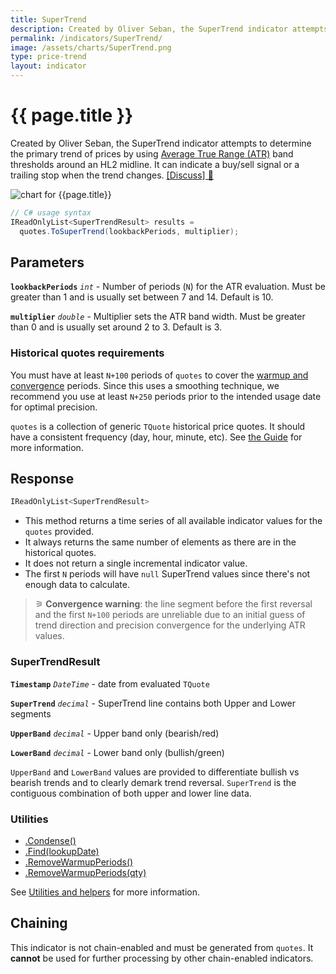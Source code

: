 ```yaml
---
title: SuperTrend
description: Created by Oliver Seban, the SuperTrend indicator attempts to determine the primary trend of financial market prices by using Average True Range (ATR) band thresholds around an HL2 midline.  It can indicate a buy/sell signal or a trailing stop when the trend changes.
permalink: /indicators/SuperTrend/
image: /assets/charts/SuperTrend.png
type: price-trend
layout: indicator
---
```


# {{ page.title }}

Created by Oliver Seban, the SuperTrend indicator attempts to determine the primary trend of prices by using [Average True Range (ATR)]({{site.baseurl}}/indicators/Atr/#content) band thresholds around an HL2 midline.  It can indicate a buy/sell signal or a trailing stop when the trend changes.
[[Discuss] &#128172;]({{site.github.repository_url}}/discussions/235 "Community discussion about this indicator")

![chart for {{page.title}}]({{site.baseurl}}{{page.image}})

```csharp
// C# usage syntax
IReadOnlyList<SuperTrendResult> results =
  quotes.ToSuperTrend(lookbackPeriods, multiplier);
```

## Parameters

**`lookbackPeriods`** _`int`_ - Number of periods (`N`) for the ATR evaluation.  Must be greater than 1 and is usually set between 7 and 14.  Default is 10.

**`multiplier`** _`double`_ - Multiplier sets the ATR band width.  Must be greater than 0 and is usually set around 2 to 3.  Default is 3.

### Historical quotes requirements

You must have at least `N+100` periods of `quotes` to cover the [warmup and convergence]({{site.github.repository_url}}/discussions/688) periods.  Since this uses a smoothing technique, we recommend you use at least `N+250` periods prior to the intended usage date for optimal precision.

`quotes` is a collection of generic `TQuote` historical price quotes.  It should have a consistent frequency (day, hour, minute, etc).  See [the Guide]({{site.baseurl}}/guide/#historical-quotes) for more information.

## Response

```csharp
IReadOnlyList<SuperTrendResult>
```

- This method returns a time series of all available indicator values for the `quotes` provided.
- It always returns the same number of elements as there are in the historical quotes.
- It does not return a single incremental indicator value.
- The first `N` periods will have `null` SuperTrend values since there's not enough data to calculate.

>&#9886; **Convergence warning**: the line segment before the first reversal and the first `N+100` periods are unreliable due to an initial guess of trend direction and precision convergence for the underlying ATR values.

### SuperTrendResult

**`Timestamp`** _`DateTime`_ - date from evaluated `TQuote`

**`SuperTrend`** _`decimal`_ - SuperTrend line contains both Upper and Lower segments

**`UpperBand`** _`decimal`_ - Upper band only (bearish/red)

**`LowerBand`** _`decimal`_ - Lower band only (bullish/green)

`UpperBand` and `LowerBand` values are provided to differentiate bullish vs bearish trends and to clearly demark trend reversal.  `SuperTrend` is the contiguous combination of both upper and lower line data.

### Utilities

- [.Condense()]({{site.baseurl}}/utilities#condense)
- [.Find(lookupDate)]({{site.baseurl}}/utilities#find-indicator-result-by-date)
- [.RemoveWarmupPeriods()]({{site.baseurl}}/utilities#remove-warmup-periods)
- [.RemoveWarmupPeriods(qty)]({{site.baseurl}}/utilities#remove-warmup-periods)

See [Utilities and helpers]({{site.baseurl}}/utilities#utilities-for-indicator-results) for more information.

## Chaining

This indicator is not chain-enabled and must be generated from `quotes`.  It **cannot** be used for further processing by other chain-enabled indicators.
